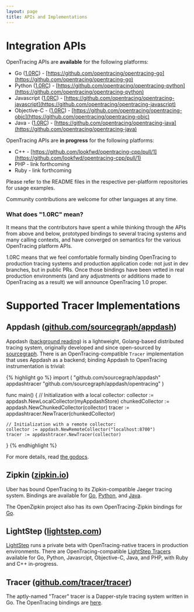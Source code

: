 ```yaml
---
layout: page
title: APIs and Implementations
---
```


# Integration APIs

OpenTracing APIs are **available** for the following platforms:

* Go ([1.0RC](#v1rc)) - [https://github.com/opentracing/opentracing-go](https://github.com/opentracing/opentracing-go)
* Python ([1.0RC](#v1rc)) - [https://github.com/opentracing/opentracing-python](https://github.com/opentracing/opentracing-python)
* Javascript ([1.0RC](#v1rc)) - [https://github.com/opentracing/opentracing-javascript](https://github.com/opentracing/opentracing-javascript)
* Objective-C - ([1.0RC](#v1rc)) - [https://github.com/opentracing/opentracing-objc](https://github.com/opentracing/opentracing-objc)
* Java - ([1.0RC](#v1rc)) - [https://github.com/opentracing/opentracing-java](https://github.com/opentracing/opentracing-java)

OpenTracing APIs are **in progress** for the following platforms:

* C++ - [https://github.com/lookfwd/opentracing-cpp/pull/1](https://github.com/lookfwd/opentracing-cpp/pull/1)
* PHP - link forthcoming
* Ruby - link forthcoming

Please refer to the README files in the respective per-platform repositories for usage examples.

Community contributions are welcome for other languages at any time.

<div id="v1rc"></div>

### What does "1.0RC" mean?

It means that the contributors have spent a while thinking through the APIs from above and below, prototyped bindings to several tracing systems and many calling contexts, and have converged on semantics for the various OpenTracing platform APIs.

1.0RC means that we feel comfortable formally binding OpenTracing to production tracing systems and production application code: not just in dev branches, but in public PRs. Once those bindings have been vetted in real production environments (and any adjustments or additions made to OpenTracing as a result) we will announce OpenTracing 1.0 proper.

# Supported Tracer Implementations

## Appdash ([github.com/sourcegraph/appdash](https://github.com/sourcegraph/appdash/blob/master/README.md))

Appdash ([background reading](https://sourcegraph.com/blog/announcing-appdash-an-open-source-perf-tracing/)) is a lightweight, Golang-based distributed tracing system, originally developed and since open-sourced by [sourcegraph](https://sourcegraph.com/). There is an OpenTracing-compatible `Tracer` implementation that uses Appdash as a backend; binding Appdash to OpenTracing instrumentation is trivial:

{% highlight go %}
import (
    "github.com/sourcegraph/appdash"
    appdashtracer "github.com/sourcegraph/appdash/opentracing"
)

func main() {
    // Initialization with a local collector:
    collector := appdash.NewLocalCollector(myAppdashStore)
    chunkedCollector := appdash.NewChunkedCollector(collector)
    tracer := appdashtracer.NewTracer(chunkedCollector)

    // Initialization with a remote collector:
    collector := appdash.NewRemoteCollector("localhost:8700")
    tracer := appdashtracer.NewTracer(collector)
}
{% endhighlight %}

For more details, read [the godocs](https://godoc.org/github.com/sourcegraph/appdash/opentracing).

## Zipkin ([zipkin.io](http://zipkin.io/))

Uber has bound OpenTracing to its Zipkin-compatible Jaeger tracing system. Bindings are available for [Go](https://github.com/uber/jaeger-client-go), [Python](https://github.com/uber/jaeger-client-python), and [Java](https://github.com/uber/jaeger-client-java).

The OpenZipkin project also has its own OpenTracing-Zipkin bindings for [Go](https://github.com/openzipkin/zipkin-go-opentracing).

## LightStep ([lightstep.com](http://lightstep.com/))

[LightStep](http://lightstep.com/) runs a private beta with OpenTracing-native tracers in production environments. There are OpenTracing-compatible [LightStep Tracers](https://github.com/lightstep) available for Go, Python, Javasrcipt, Objective-C, Java, and PHP, with Ruby and C++ in-progress.

## Tracer ([github.com/tracer/tracer](https://github.com/tracer/tracer))

The aptly-named "Tracer" tracer is a Dapper-style tracing system written in Go. The OpenTracing bindings are [here](https://github.com/tracer/tracer).
